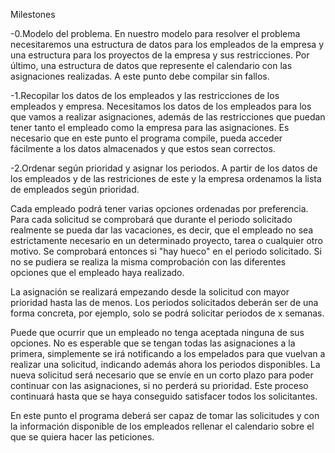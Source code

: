 
Milestones

-0.Modelo del problema.
  En nuestro modelo para resolver el problema necesitaremos una estructura de datos para los empleados de la empresa y una estructura para los proyectos de la empresa y sus restricciones. Por último, una estructura de datos que represente el calendario con las asignaciones realizadas.
A este punto debe compilar sin fallos.
  
-1.Recopilar los datos de los empleados y las restricciones de los empleados y empresa.
  Necesitamos los datos de los empleados para los que vamos a realizar asignaciones, además de las restricciones que puedan tener tanto el empleado como la empresa para las asignaciones.
Es necesario que en este punto el programa compile, pueda acceder fácilmente a los datos almacenados y que estos sean correctos.

-2.Ordenar según prioridad y asignar los periodos.
  A partir de los datos de los empleados y de las restriciones de este y la empresa ordenamos la lista de empleados según prioridad.
  
Cada empleado podrá tener varias opciones ordenadas por preferencia. Para cada solicitud se comprobará que durante el periodo solicitado realmente se pueda dar las vacaciones, es decir, que el empleado no sea estrictamente necesario en un determinado proyecto, tarea o cualquier otro motivo. Se comprobará entonces si "hay hueco" en el periodo solicitado. Si no se pudiera se realiza la misma comprobación con las diferentes opciones que el empleado haya realizado.

La asignación se realizará empezando desde la solicitud con mayor prioridad hasta las de menos.
Los periodos solicitados deberán ser de una forma concreta, por ejemplo, solo se podrá solicitar periodos de x semanas.

Puede que ocurrir que un empleado no tenga aceptada ninguna de sus opciones. No es esperable que se tengan todas las asignaciones a la primera, simplemente se irá notificando a los empelados para que vuelvan a realizar una solicitud, indicando además ahora los periodos disponibles. La nueva solicitud será necesario que se envíe en un corto plazo para poder continuar con las asignaciones, si no perderá su prioridad. Este proceso continuará hasta que se haya conseguido satisfacer todos los solicitantes.

En este punto el programa deberá ser capaz de tomar las solicitudes y con la información disponible de los empleados rellenar el calendario sobre el que se quiera hacer las peticiones.
